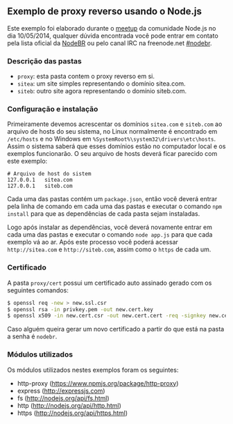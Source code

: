 
## Exemplo de proxy reverso usando o Node.js

Este exemplo foi elaborado durante o [meetup][0] da comunidade
Node.js no dia 10/05/2014, qualquer dúvida encontrada você pode
entrar em contato pela lista oficial da [NodeBR][1] ou pelo canal
IRC na freenode.net [#nodebr][2].

### Descrição das pastas

* `proxy`: esta pasta contem o proxy reverso em si.
* `sitea`: um site simples representando o domínio sitea.com.
* `siteb`: outro site agora representando o domínio siteb.com.

### Configuração e instalação

Primeiramente devemos acrescentar os domínios `sitea.com` e `siteb.com`
ao arquivo de hosts do seu sistema, no Linux normalmente é encontrado
em `/etc/hosts` e no Windows em `%SystemRoot%\system32\drivers\etc\hosts`.
Assim o sistema saberá que esses domínios estão no computador local e
os exemplos funcionarão. O seu arquivo de hosts deverá ficar parecido
com este exemplo:

```
# Arquivo de host do sistem
127.0.0.1   sitea.com
127.0.0.1   siteb.com
```

Cada uma das pastas contém um `package.json`, então você deverá
entrar pela linha de comando em cada uma das pastas e executar 
o comando `npm install` para que as dependências de cada pasta
sejam instaladas.

Logo após instalar as dependências, você deverá novamente entrar em cada
uma das pastas e executar o comando `node app.js` para que cada exemplo
vá ao ar. Após este processo você poderá acessar `http://sitea.com` e 
`http://siteb.com`, assim como o `https` de cada um.

### Certificado

A pasta `proxy/cert` possui um certificado auto assinado gerado com os 
seguintes comandos:

```bash
$ openssl req -new > new.ssl.csr
$ openssl rsa -in privkey.pem -out new.cert.key
$ openssl x509 -in new.cert.csr -out new.cert.cert -req -signkey new.cert.key -days 365
```

Caso alguém queira gerar um novo certificado a partir do que está na pasta
a senha é `nodebr`.

### Módulos utilizados

Os módulos utilizados nestes exemplos foram os seguintes:

* http-proxy (https://www.npmjs.org/package/http-proxy)
* express (http://expressjs.com)
* fs (http://nodejs.org/api/fs.html)
* http (http://nodejs.org/api/http.html)
* https (http://nodejs.org/api/https.html)

[0]: http://meetup.com/Node-js-Sao-Paulo
[1]: http://groups.google.com/group/nodebr
[2]: http://webchat.freenode.net/?channels=#nodebr

